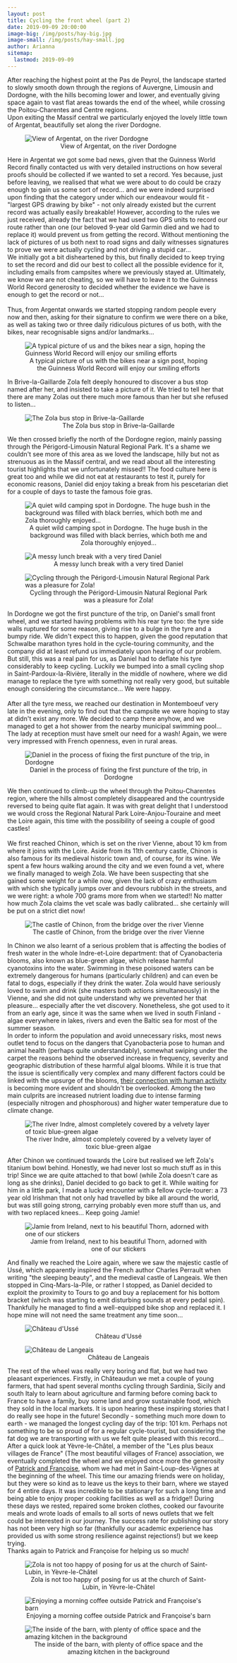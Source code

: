 ```yaml
---
layout: post
title: Cycling the front wheel (part 2)
date: 2019-09-09 20:00:00
image-big: /img/posts/hay-big.jpg
image-small: /img/posts/hay-small.jpg
author: Arianna
sitemap:
  lastmod: 2019-09-09
---
```

<!--caption: 'Posing against some hay bales in Limousin'-->
After reaching the highest point at the Pas de Peyrol, the landscape started to slowly smooth down through the regions of Auvergne, Limousin and Dordogne, with the hills becoming lower and lower, and eventually giving space again to vast flat areas towards the end of the wheel, while crossing the Poitou-Charentes and Centre regions. 
<br>
Upon exiting the Massif central we particularly enjoyed the lovely little town of Argentat, beautifully set along the river Dordogne. 

<div id="horizontal-image">
	<figure>
	<img class="img-responsive center-block" src=" /img/posts/argentat.jpg" alt="View of Argentat, on the river Dordogne">
	<figcaption style="text-align: center;">View of Argentat, on the river Dordogne</figcaption>
	</figure><p></p>
</div>

Here in Argentat we got some bad news, given that the Guinness World Record finally contacted us with very detailed instructions on how several proofs should be collected if we wanted to set a record. Yes because, just before leaving, we realised that what we were about to do could be crazy enough to gain us some sort of record... and we were indeed surprised upon finding that the category under which our endeavour would fit - "largest GPS drawing by bike" - not only already existed but the current record was actually easily breakable! However, according to the rules we just received, already the fact that we had used two GPS units to record our route rather than one (our beloved 9-year old Garmin died and we had to replace it) would prevent us from getting the record. Without mentioning the lack of pictures of us both next to road signs and daily witnesses signatures to prove we were actually cycling and not driving a stupid car...
<br>
We initially got a bit disheartened by this, but finally decided to keep trying to set the record and did our best to collect all the possible evidence for it, including emails from campsites where we previously stayed at. Ultimately, we know we are not cheating, so we will have to leave it to the Guinness World Record generosity to decided whether the evidence we have is enough to get the record or not...      
<br>
Thus, from Argentat onwards we started stopping random people every now and then, asking for their signature to confirm we were there on a bike, as well as taking two or three daily ridiculous pictures of us both, with the bikes, near recognisable signs and/or landmarks...   

<div id="vertical-image">
	<figure>
	<img class="img-responsive center-block" src=" /img/posts/sign.jpg" alt="A typical picture of us and the bikes near a sign, hoping the Guinness World Record will enjoy our smiling efforts">
	<figcaption style="text-align: center;">A typical picture of us with the bikes near a sign post, hoping the Guinness World Record will enjoy our smiling efforts</figcaption>
	</figure><p></p>
</div>

In Brive-la-Gaillarde Zola felt deeply honoured to discover a bus stop named after her, and insisted to take a picture of it. We tried to tell her that there are many Zolas out there much more famous than her but she refused to listen...  

<div id="horizontal-image">
	<figure>
	<img class="img-responsive center-block" src=" /img/posts/brive.jpg" alt="The Zola bus stop in Brive-la-Gaillarde">
	<figcaption style="text-align: center;">The Zola bus stop in Brive-la-Gaillarde</figcaption>
	</figure><p></p>
</div>

We then crossed briefly the north of the Dordogne region, mainly passing through the Périgord-Limousin Natural Regional Park. It's a shame we couldn't see more of this area as we loved the landscape, hilly but not as strenuous as in the Massif central, and we read about all the interesting tourist highlights that we unfortunately missed!! The food culture here is great too and while we did not eat at restaurants to test it, purely for economic reasons, Daniel did enjoy taking a break from his pescetarian diet for a couple of days to taste the famous foie gras.       

<div id="horizontal-image" style="padding-bottom: 0px">
	<figure>
	<img class="img-responsive center-block" src=" /img/posts/blackberry.jpg" alt="A quiet wild camping spot in Dordogne. The huge bush in the background was filled with black berries, which both me and Zola thoroughly enjoyed...">
	<figcaption style="text-align: center;">A quiet wild camping spot in Dordogne. The huge bush in the background was filled with black berries, which both me and Zola thoroughly enjoyed...</figcaption>
	</figure><p></p>
</div>

<div id="horizontal-image" style="padding-bottom: 0px">
	<figure>
	<img class="img-responsive center-block" src=" /img/posts/tired-dan.jpg" alt="A messy lunch break with a very tired Daniel">
	<figcaption style="text-align: center;">A messy lunch break with a very tired Daniel</figcaption>
	</figure><p></p>
</div>

<div id="vertical-image">
	<figure>
	<img class="img-responsive center-block" src=" /img/posts/perigord-limousin.jpg" alt="Cycling through the Périgord-Limousin Natural Regional Park was a pleasure for Zola!">
	<figcaption style="text-align: center;">Cycling through the Périgord-Limousin Natural Regional Park was a pleasure for Zola!</figcaption>
	</figure><p></p>
</div>

In Dordogne we got the first puncture of the trip, on Daniel's small front wheel, and we started having problems with his rear tyre too: the tyre side walls ruptured for some reason, giving rise to a bulge in the tyre and a bumpy ride. We didn't expect this to happen, given the good reputation that Schwalbe marathon tyres hold in the cycle-touring community, and the company did at least refund us immediately upon hearing of our problem. But still, this was a real pain for us, as Daniel had to deflate his tyre considerably to keep cycling. Luckily we bumped into a small cycling shop in Saint-Pardoux-la-Rivière, literally in the middle of nowhere, where we did manage to replace the tyre with something not really very good, but suitable enough considering the circumstance... We were happy.    
<br>
After all the tyre mess, we reached our destination in Montemboeuf very late in the evening, only to find out that the campsite we were hoping to stay at didn't exist any more. We decided to camp there anyhow, and we managed to get a hot shower from the nearby municipal swimming pool... The lady at reception must have smelt our need for a wash! Again, we were very impressed with French openness, even in rural areas.

<div id="horizontal-image">
	<figure>
	<img class="img-responsive center-block" src=" /img/posts/puncture.jpg" alt="Daniel in the process of fixing the first puncture of the trip, in Dordogne">
	<figcaption style="text-align: center;">Daniel in the process of fixing the first puncture of the trip, in Dordogne</figcaption>
	</figure><p></p>
</div>

We then continued to climb-up the wheel through the Poitou-Charentes region, where the hills almost completely disappeared and the countryside reversed to being quite flat again. It was with great delight that I understood we would cross the Regional Natural Park Loire-Anjou-Touraine and meet the Loire again, this time with the possibility of seeing a couple of good castles!  
<br>
We first reached Chinon, which is set on the river Vienne, about 10 km from where it joins with the Loire. Aside from its 11th century castle, Chinon is also famous for its medieval historic town and, of course, for its wine. We spent a few hours walking around the city and we even found a vet, where we finally managed to weigh Zola. We have been suspecting that she gained some weight for a while now, given the lack of crazy enthusiasm with which she typically jumps over and devours rubbish in the streets, and we were right: a whole 700 grams more from when we started!! No matter how much Zola claims the vet scale was badly calibrated... she certainly will be put on a strict diet now! 

<div id="horizontal-image">
	<figure>
	<img class="img-responsive center-block" src=" /img/posts/chinon.jpg" alt="The castle of Chinon, from the bridge over the river Vienne">
	<figcaption style="text-align: center;">The castle of Chinon, from the bridge over the river Vienne</figcaption>
	</figure><p></p>
</div>

In Chinon we also learnt of a serious problem that is affecting the bodies of fresh water in the whole Indre-et-Loire department: that of Cyanobacteria blooms, also known as blue-green algae, which release harmful cyanotoxins into the water. Swimming in these poisoned waters can be extremely dangerous for humans (particularly children) and can even be fatal to dogs, especially if they drink the water. Zola would have seriously loved to swim and drink (she masters both actions simultaneously) in the Vienne, and she did not quite understand why we prevented her that pleasure... especially after the vet discovery. Nonetheless, she got used to it from an early age, since it was the same when we lived in south Finland - algae everywhere in lakes, rivers and even the Baltic sea for most of the summer season.
<br>
In order to inform the population and avoid unnecessary risks, most news outlet tend to focus on the dangers that Cyanobacteria pose to human and animal health (perhaps quite understandably), somewhat swiping under the carpet the reasons behind the observed increase in frequency, severity and geographic distribution of these harmful algal blooms. While it is true that the issue is scientifically very complex and many different factors could be linked with the upsurge of the blooms, <a class="green" target="_blank"  href="https://en.wikipedia.org/wiki/Algal_bloom">their connection with human activity</a> is becoming more evident and shouldn't be overlooked. Among the two main culprits are increased nutrient loading due to intense farming (especially nitrogen and phosphorous) and higher water temperature due to climate change.       

<div id="horizontal-image">
	<figure>
	<img class="img-responsive center-block" src=" /img/posts/algae.jpg" alt="The river Indre, almost completely covered by a velvety layer of toxic blue-green algae">
	<figcaption style="text-align: center;">The river Indre, almost completely covered by a velvety layer of toxic blue-green algae</figcaption>
	</figure><p></p>
</div>

After Chinon we continued towards the Loire but realised we left Zola's titanium bowl behind. Honestly, we had never lost so much stuff as in this trip! Since we are quite attached to that bowl (while Zola doesn't care as long as she drinks), Daniel decided to go back to get it. While waiting for him in a little park, I made a lucky encounter with a fellow cycle-tourer: a 73 year old Irishman that not only had travelled by bike all around the world, but was still going strong, carrying probably even more stuff than us, and with two replaced knees... Keep going Jamie!     

<div id="horizontal-image">
	<figure>
	<img class="img-responsive center-block" src=" /img/posts/irishman.jpg" alt="Jamie from Ireland, next to his beautiful Thorn, adorned with one of our stickers">
	<figcaption style="text-align: center;">Jamie from Ireland, next to his beautiful Thorn, adorned with one of our stickers</figcaption>
	</figure><p></p>
</div>

And finally we reached the Loire again, where we saw the majestic castle of Ussé, which apparently inspired the French author Charles Perrault when writing "the sleeping beauty", and the medieval castle of Langeais. We then stopped in Cinq-Mars-la-Pile, or rather I stopped, as Daniel decided to exploit the proximity to Tours to go and buy a replacement for his bottom bracket (which was starting to emit disturbing sounds at every pedal spin). Thankfully he managed to find a well-equipped bike shop and replaced it. I hope mine will not need the same treatment any time soon...  

<div id="horizontal-image" style="padding-bottom: 0px">
	<figure>
	<img class="img-responsive center-block" src=" /img/posts/usse.jpg" alt="Château d'Ussé">
	<figcaption style="text-align: center;">Château d'Ussé</figcaption>
	</figure><p></p>
</div>

<div id="horizontal-image">
	<figure>
	<img class="img-responsive center-block" src=" /img/posts/langeais.jpg" alt="Château de Langeais">
	<figcaption style="text-align: center;">Château de Langeais</figcaption>
	</figure><p></p>
</div>

The rest of the wheel was really very boring and flat, but we had two pleasant experiences. Firstly, in Châteaudun we met a couple of young farmers, that had spent several months cycling through Sardinia, Sicily and south Italy to learn about agriculture and farming before coming back to France to have a family, buy some land and grow sustainable food, which they sold in the local markets. It is upon hearing these inspiring stories that I do really see hope in the future! Secondly - something much more down to earth - we managed the longest cycling day of the trip: 101 km. Perhaps not something to be so proud of for a regular cycle-tourist, but considering the fat dog we are transporting with us we felt quite pleased with this record... 
<br>
After a quick look at Yèvre-le-Châtel, a member of the "Les plus beaux villages de France" (The most beautiful villages of France) association, we eventually completed the wheel and we enjoyed once more the generosity of <a class="green" target="_blank"  href="/blog/cycling-the-fork-(twice).html#PandF">Patrick and Françoise</a>, whom we had met in Saint-Loup-des-Vignes at the beginning of the wheel. This time our amazing friends were on holiday, but they were so kind as to leave us the keys to their barn, where we stayed for 4 entire days. It was incredible to be stationary for such a long time and being able to enjoy proper cooking facilities as well as a fridge!! During these days we rested, repaired some broken clothes, cooked our favourite meals and wrote loads of emails to all sorts of news outlets that we felt could be interested in our journey. The success rate for publishing our story has not been very high so far (thankfully our academic experience has provided us with some strong resilience against rejections!) but we keep trying.
<br>
Thanks again to Patrick and Françoise for helping us so much!      

<div id="horizontal-image" style="padding-bottom: 0px">
	<figure>
	<img class="img-responsive center-block" src=" /img/posts/yevre.jpg" alt="Zola is not too happy of posing for us at the church of Saint-Lubin, in Yèvre-le-Châtel">
	<figcaption style="text-align: center;">Zola is not too happy of posing for us at the church of Saint-Lubin, in Yèvre-le-Châtel</figcaption>
	</figure><p></p>
</div>

<div id="horizontal-image" style="padding-bottom: 0px">
	<figure>
	<img class="img-responsive center-block" src=" /img/posts/pandf-outside.jpg" alt="Enjoying a morning coffee outside Patrick and Françoise's barn">
	<figcaption style="text-align: center;">Enjoying a morning coffee outside Patrick and Françoise's barn</figcaption>
	</figure><p></p>
</div>

<div id="horizontal-image">
	<figure>
	<img class="img-responsive center-block" src=" /img/posts/pandf-inside.jpg" alt="The inside of the barn, with plenty of office space and the amazing kitchen in the background">
	<figcaption style="text-align: center;">The inside of the barn, with plenty of office space and the amazing kitchen in the background</figcaption>
	</figure><p></p>
</div>
